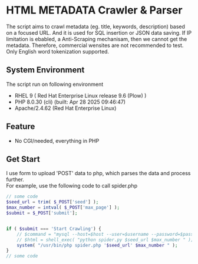 # HTML METADATA Crawler & Parser
The script aims to crawl metadata (eg. title, keywords, description) based on a focused URL. And it is used for SQL insertion or JSON data saving. If IP limitation is ebabled, a Anti-Scraping mechanisam, then we cannot get the metadata. Therefore, commercial wensites are not recommended to test. Only English word tokenization supported.


## System Environment
The script run on following environment<br>
- RHEL 9 ( Red Hat Enterprise Linux release 9.6 (Plow) )
- PHP 8.0.30 (cli) (built: Apr 28 2025 09:46:47)
- Apache/2.4.62 (Red Hat Enterprise Linux)


## Feature
- No CGI/needed, everything in PHP


## Get Start
I use form to upload 'POST' data to php, which parses the data and process further.<br />
For example, use the following code to call spider.php
```php
// some code
$seed_url = trim( $_POST['seed'] );
$max_number = intval( $_POST['max_page'] );
$submit = $_POST['submit'];


if ( $submit === 'Start Crawling') {
	// $command = "mysql --host=$host --user=$username --password=$password --database= $database";
	// $html = shell_exec( "python spider.py $seed_url $max_number " );
	system( "/usr/bin/php spider.php '$seed_url' $max_number " );			
}
// some code
```
